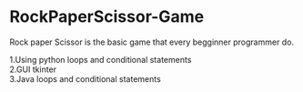 # RockPaperScissor-Game

Rock paper Scissor is the basic game that every begginner programmer do.

1.Using python loops and conditional statements  
2.GUI tkinter  
3.Java loops and conditional statements  
